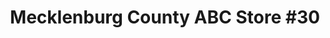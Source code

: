 ---
title: "Mecklenburg County ABC Store #30"
url: /charlotte/mecklenburg-county-abc-store-30/
shop: alcohol
---